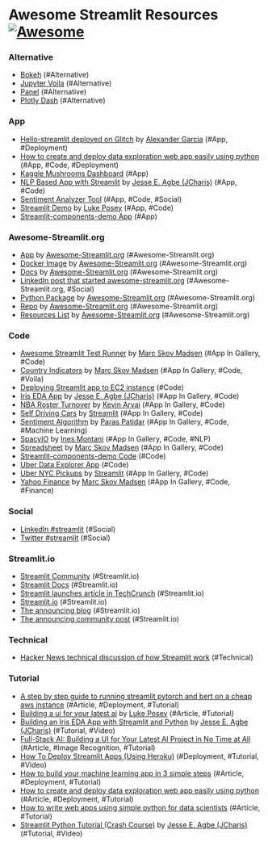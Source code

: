 # Awesome Streamlit Resources [![Awesome](https://cdn.rawgit.com/sindresorhus/awesome/d7305f38d29fed78fa85652e3a63e154dd8e8829/media/badge.svg)](https://github.com/MarcSkovMadsen/awesome-streamlit)

### Alternative

- [Bokeh](https://bokeh.pydata.org/en/latest/index.html) (#Alternative)
- [Jupyter Voila](https://blog.jupyter.org/and-voil%C3%A0-f6a2c08a4a93) (#Alternative)
- [Panel](http://panel.pyviz.org/) (#Alternative)
- [Plotly Dash](https://plot.ly/dash/) (#Alternative)

### App

- [Hello-streamlit deployed on Glitch](https://glitch.com/~hello-streamlit) by [Alexander Garcia](https://github.com/djauxel) (#App, #Deployment)
- [How to create and deploy data exploration web app easily using python](https://github.com/robmarkcole/mqtt-camera-streamer) (#App, #Code, #Deployment)
- [Kaggle Mushrooms Dashboard](https://github.com/pierpaolo28/Data-Visualization/tree/master/Streamlit) (#App)
- [NLP Based App with Streamlit](https://github.com/Jcharis/Streamlit_DataScience_Apps/tree/master/NLP_App_with_Streamlit_Python) by [Jesse E. Agbe (JCharis)](https://github.com/Jcharis) (#App, #Code)
- [Sentiment Analyzer Tool](https://www.linkedin.com/posts/patidarparas13_code-ml-machinelearning-ugcPost-6585745929062703104-ttkv) (#App, #Code, #Social)
- [Streamlit Demo](https://github.com/Poseyy/StreamlitDemo) by [Luke Posey](https://github.com/Poseyy) (#App, #Code)
- [Streamlit-components-demo App](https://fullstackstation.com/streamlit-components-demo) (#App)

### Awesome-Streamlit.org

- [App](https://awesome-streamlit.org) by [Awesome-Streamlit.org](https://github.com/marcskovmadsen/awesome-streamlit) (#Awesome-Streamlit.org)
- [Docker Image](https://cloud.docker.com/u/marcskovmadsen/repository/docker/marcskovmadsen/awesome-streamlit) by [Awesome-Streamlit.org](https://github.com/marcskovmadsen/awesome-streamlit) (#Awesome-Streamlit.org)
- [Docs](https://awesome-streamlit.readthedocs.io/en/latest/) by [Awesome-Streamlit.org](https://github.com/marcskovmadsen/awesome-streamlit) (#Awesome-Streamlit.org)
- [LinkedIn post that started awesome-streamlit.org](https://www.linkedin.com/feed/update/urn:li:activity:6586497522896818176) (#Awesome-Streamlit.org, #Social)
- [Python Package](https://pypi.org/project/awesome-streamlit/) by [Awesome-Streamlit.org](https://github.com/marcskovmadsen/awesome-streamlit) (#Awesome-Streamlit.org)
- [Repo](https://github.com/marcskovmadsen/awesome-streamlit) by [Awesome-Streamlit.org](https://github.com/marcskovmadsen/awesome-streamlit) (#Awesome-Streamlit.org)
- [Resources List](https://github.com/marcskovmadsen/awesome-streamlit) by [Awesome-Streamlit.org](https://github.com/marcskovmadsen/awesome-streamlit) (#Awesome-Streamlit.org)

### Code

- [Awesome Streamlit Test Runner](https://raw.githubusercontent.com/MarcSkovMadsen/awesome-streamlit/master/gallery/test_runner_app/test_runner_app.py) by [Marc Skov Madsen](https://datamodelsanalytics.com) (#App In Gallery, #Code)
- [Country Indicators](https://raw.githubusercontent.com/MarcSkovMadsen/awesome-streamlit/master/gallery/country_indicators/streamlit_country_indicators.py) by [Marc Skov Madsen](https://datamodelsanalytics.com) (#App In Gallery, #Code, #Voila)
- [Deploying Streamlit app to EC2 instance](https://medium.com/@pokepim/deploying-streamlit-app-to-ec2-instance-7a7edeffbb54) (#Code)
- [Iris EDA App](https://raw.githubusercontent.com/MarcSkovMadsen/awesome-streamlit/master/gallery/iris_eda_app/iris_eda_app.py) by [Jesse E. Agbe (JCharis)](https://github.com/Jcharis) (#App In Gallery, #Code)
- [NBA Roster Turnover](https://raw.githubusercontent.com/MarcSkovMadsen/awesome-streamlit/master/gallery/nba_roster_turnover/roster_turnover.py) by [Kevin Arvai](https://github.com/arvkevi) (#App In Gallery, #Code)
- [Self Driving Cars](https://raw.githubusercontent.com/MarcSkovMadsen/awesome-streamlit/master/gallery/self_driving_cars/self_driving_cars.py) by [Streamlit](https://streamlit.io/) (#App In Gallery, #Code)
- [Sentiment Algorithm](https://raw.githubusercontent.com/MarcSkovMadsen/awesome-streamlit/master/gallery/sentiment_analyzer/sentiment_analyzer.py) by [Paras Patidar](https://github.com/patidarparas13) (#App In Gallery, #Code, #Machine Learning)
- [SpacyIO](https://gist.githubusercontent.com/ines/b320cb8441b590eedf19137599ce6685/raw/6e0ead5a442fd9c5e3f621a76fba94241cc847ce/streamlit_spacy.py) by [Ines Montani](https://gist.github.com/ines) (#App In Gallery, #Code, #NLP)
- [Spreadsheet](https://raw.githubusercontent.com/MarcSkovMadsen/awesome-streamlit/master/gallery/spreadsheet/spreadsheet.py) by [Marc Skov Madsen](https://datamodelsanalytics.com) (#App In Gallery, #Code)
- [Streamlit-components-demo Code](https://github.com/virusvn/streamlit-components-demo) (#Code)
- [Uber Data Explorer App](https://dataexplorerlit.herokuapp.com/) (#Code)
- [Uber NYC Pickups](https://raw.githubusercontent.com/streamlit/demo-uber-nyc-pickups/master/app.py) by [Streamlit](https://streamlit.io/) (#App In Gallery, #Code)
- [Yahoo Finance](https://raw.githubusercontent.com/MarcSkovMadsen/awesome-streamlit/master/gallery/yahoo_finance_app/yahoo_finance_app.py) by [Marc Skov Madsen](https://datamodelsanalytics.com) (#App In Gallery, #Code, #Finance)

### Social

- [LinkedIn #streamlit](https://www.linkedin.com/search/results/all/?keywords=%23streamlit) (#Social)
- [Twitter #streamlit](https://twitter.com/search?q=%23streamlit&src=typed_query) (#Social)

### Streamlit.io

- [Streamlit Community](https://discuss.streamlit.io/top/quarterly) (#Streamlit.io)
- [Streamlit Docs](https://streamlit.io/docs/) (#Streamlit.io)
- [Streamlit launches article in TechCrunch](https://techcrunch.com/2019/10/01/streamlit-launches-open-source-machine-learning-application-development-framework/) (#Streamlit.io)
- [Streamlit.io](https://streamlit.io/) (#Streamlit.io)
- [The announcing blog](https://towardsdatascience.com/coding-ml-tools-like-you-code-ml-models-ddba3357eace) (#Streamlit.io)
- [The announcing community post](https://discuss.streamlit.io/t/streamlit-has-launched/105/3) (#Streamlit.io)

### Technical

- [Hacker News technical discussion of how Streamlit work](https://news.ycombinator.com/item?id=21158487) (#Technical)

### Tutorial

- [A step by step guide to running streamlit pytorch and bert on a cheap aws instance](https://fuzzyblog.io/blog/python/2019/10/17/a-step-by-step-guide-to-running-streamlit-pytorch-and-bert-on-a-cheap-aws-instance.html) (#Article, #Deployment, #Tutorial)
- [Building a ui for your latest ai](https://towardsdatascience.com/full-stack-ai-building-a-ui-for-your-latest-ai-project-in-no-time-at-all-7e5c8fd4eafd  ) by [Luke Posey](https://github.com/Poseyy) (#Article, #Tutorial)
- [Building an Iris EDA App with Streamlit and Python](https://www.youtube.com/watch?v=L_mZcEMFUIc) by [Jesse E. Agbe (JCharis)](https://github.com/Jcharis) (#Tutorial, #Video)
- [Full-Stack AI: Building a UI for Your Latest AI Project in No Time at All](https://towardsdatascience.com/full-stack-ai-building-a-ui-for-your-latest-ai-project-in-no-time-at-all-7e5c8fd4eafd) (#Article, #Image Recognition, #Tutorial)
- [How To Deploy Streamlit Apps (Using Heroku)](https://www.youtube.com/watch?v=skpiLtEN3yk&feature=youtu.be) (#Deployment, #Tutorial, #Video)
- [How to build your machine learning app in 3 simple steps](https://towardsdatascience.com/how-to-build-your-machine-learning-app-in-3-simple-steps-d56ed910355c) (#Article, #Deployment, #Tutorial)
- [How to create and deploy data exploration web app easily using python](https://medium.com/@ansjin/how-to-create-and-deploy-data-exploration-web-app-easily-using-python-a03c4b8a1f3e) (#Article, #Deployment, #Tutorial)
- [How to write web apps using simple python for data scientists](https://towardsdatascience.com/how-to-write-web-apps-using-simple-python-for-data-scientists-a227a1a01582) (#Article, #Tutorial)
- [Streamlit Python Tutorial (Crash Course)](https://www.youtube.com/watch?v=_9WiB2PDO7k) by [Jesse E. Agbe (JCharis)](https://github.com/Jcharis) (#Tutorial, #Video)
